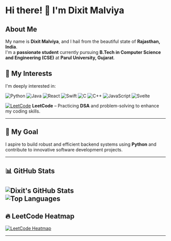 # Hi there! 👋 I'm Dixit Malviya  

## About Me  
My name is **Dixit Malviya**, and I hail from the beautiful state of **Rajasthan, India**.  
I'm a **passionate student** currently pursuing **B.Tech in Computer Science and Engineering (CSE)** at **Parul University, Gujarat**.  

## 🚀 My Interests  
I'm deeply interested in:  
 
![Python](https://img.shields.io/badge/-Python-3776AB?style=for-the-badge&logo=python&logoColor=white) ![Java](https://img.shields.io/badge/-Java-007396?style=for-the-badge&logo=java&logoColor=white) ![React](https://img.shields.io/badge/-React-61DAFB?style=for-the-badge&logo=react&logoColor=white) ![Swift](https://img.shields.io/badge/-Swift-FA7343?style=for-the-badge&logo=swift&logoColor=white) ![C](https://img.shields.io/badge/-C-A8B9CC?style=for-the-badge&logo=c&logoColor=white) ![C++](https://img.shields.io/badge/-C++-00599C?style=for-the-badge&logo=c%2B%2B&logoColor=white)  ![JavaScript](https://img.shields.io/badge/-JavaScript-F7DF1E?style=for-the-badge&logo=javascript&logoColor=black)  ![Svelte](https://img.shields.io/badge/-Svelte-FF3E00?style=for-the-badge&logo=svelte&logoColor=white)  

[![LeetCode](https://img.shields.io/badge/LeetCode-000?style=for-the-badge&logo=leetcode&logoColor=FFA116)](https://leetcode.com/u/dixit_malviyaa/) **LeetCode** – Practicing **DSA** and problem-solving to enhance my coding skills.  

---

## 🎯 My Goal  
I aspire to build robust and efficient backend systems using **Python** and contribute to innovative software development projects.  

---

## 📊 GitHub Stats  
![Dixit's GitHub Stats](https://github-readme-stats.vercel.app/api?username=dixit-00&show_icons=true&theme=radical)  
![Top Languages](https://github-readme-stats.vercel.app/api/top-langs/?username=dixit-00&layout=compact&theme=radical&langs_count=8&hide=html,css)
---

## 🔥 LeetCode Heatmap  
[![LeetCode Heatmap](https://leetcard.jacoblin.cool/dixit_malviyaa?theme=dark&ext=heatmap)](https://leetcode.com/u/dixit_malviyaa/)  

---

